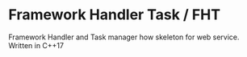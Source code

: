 # Framework Handler Task / FHT

Framework Handler and Task manager how skeleton for web service.
Written in C++17
